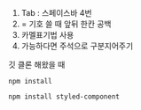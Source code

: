 1. Tab : 스페이스바 4번
2. = 기호 쓸 때 앞뒤 한칸 공백
3. 카멜표기법 사용
4. 가능하다면 주석으로 구분지어주기

깃 클론 해왔을 때
```
npm install

npm install styled-component 
```
